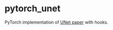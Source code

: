 # pytorch_unet
PyTorch implementation of [UNet paper](https://arxiv.org/pdf/1505.04597.pdf) with hooks.
